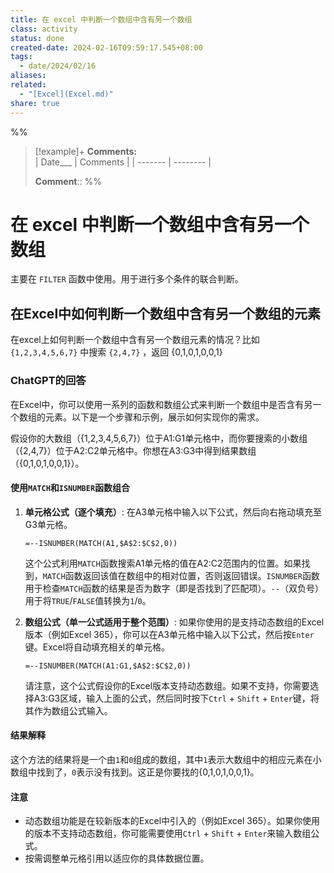 ```yaml
---
title: 在 excel 中判断一个数组中含有另一个数组
class: activity
status: done
created-date: 2024-02-16T09:59:17.545+08:00
tags:
  - date/2024/02/16
aliases: 
related:
  - "[Excel](Excel.md)"
share: true
---
```


%%
> [!example]+ **Comments:**     
>  | Date___ | Comments |
> | ------- | -------- |
> 
>  **Comment**:: 
%%

# 在 excel 中判断一个数组中含有另一个数组

主要在 `FILTER` 函数中使用。用于进行多个条件的联合判断。

## 在Excel中如何判断一个数组中含有另一个数组的元素

在excel上如何判断一个数组中含有另一个数组元素的情况？比如 `{1,2,3,4,5,6,7}` 中搜索 `{2,4,7}` ，返回 {0,1,0,1,0,0,1}

### ChatGPT的回答

在Excel中，你可以使用一系列的函数和数组公式来判断一个数组中是否含有另一个数组的元素。以下是一个步骤和示例，展示如何实现你的需求。

假设你的大数组（{1,2,3,4,5,6,7}）位于A1:G1单元格中，而你要搜索的小数组（{2,4,7}）位于A2:C2单元格中。你想在A3:G3中得到结果数组（{0,1,0,1,0,0,1}）。

#### 使用`MATCH`和`ISNUMBER`函数组合

1. **单元格公式（逐个填充）**:
   在A3单元格中输入以下公式，然后向右拖动填充至G3单元格。
   ```excel
   =--ISNUMBER(MATCH(A1,$A$2:$C$2,0))
   ```
   这个公式利用`MATCH`函数搜索A1单元格的值在A2:C2范围内的位置。如果找到，`MATCH`函数返回该值在数组中的相对位置，否则返回错误。`ISNUMBER`函数用于检查`MATCH`函数的结果是否为数字（即是否找到了匹配项）。`--`（双负号）用于将`TRUE`/`FALSE`值转换为`1`/`0`。

2. **数组公式（单一公式适用于整个范围）**:
   如果你使用的是支持动态数组的Excel版本（例如Excel 365），你可以在A3单元格中输入以下公式，然后按`Enter`键。Excel将自动填充相关的单元格。
   ```excel
   =--ISNUMBER(MATCH(A1:G1,$A$2:$C$2,0))
   ```
   请注意，这个公式假设你的Excel版本支持动态数组。如果不支持，你需要选择A3:G3区域，输入上面的公式，然后同时按下`Ctrl` + `Shift` + `Enter`键，将其作为数组公式输入。

#### 结果解释
这个方法的结果将是一个由`1`和`0`组成的数组，其中`1`表示大数组中的相应元素在小数组中找到了，`0`表示没有找到。这正是你要找的{0,1,0,1,0,0,1}。

#### 注意
- 动态数组功能是在较新版本的Excel中引入的（例如Excel 365）。如果你使用的版本不支持动态数组，你可能需要使用`Ctrl` + `Shift` + `Enter`来输入数组公式。
- 按需调整单元格引用以适应你的具体数据位置。